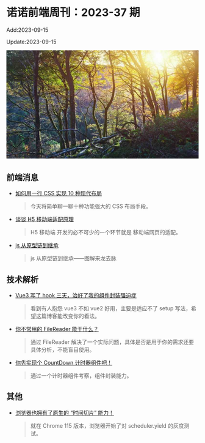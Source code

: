<!--
 * @Description: weekly-37
 * @Author: zoeblow
 * @Email: zoeblow@gmail.com
 * @Date: 2023-01-01 20:20:37
 * @LastEditors: wangfuyuan
 * @LastEditTime: 2023-09-15 14:13:52
 * @FilePath: \nuofe-weekly1\2023\weekly-37.md
 -->

# 诺诺前端周刊：2023-37 期

Add:2023-09-15

Update:2023-09-15

![202337](../images/2023/202337.jpg)

## 前端消息

- [如何用一行 CSS 实现 10 种现代布局](https://blog.csdn.net/qq_56966124/article/details/124225189)

  > 今天将简单聊一聊十种功能强大的 CSS 布局手段。

- [谈谈 H5 移动端适配原理](https://mp.weixin.qq.com/s/8LLQ2KrOcEHA-PZ_d8MDTQ)

  > H5 移动端 开发的必不可少的一个环节就是 移动端网页的适配。

- [js 从原型链到继承](https://juejin.cn/post/7075354546096046087)

  > js 从原型链到继承——图解来龙去脉

## 技术解析

- [Vue3 写了 hook 三天，治好了我的组件封装强迫症](https://juejin.cn/post/7181712900094951483)

  > 看到有人抱怨 vue3 不如 vue2 好用，主要是适应不了 setup 写法，希望这篇博客能改变你的看法。

- [你不常用的 FileReader 能干什么？](https://mp.weixin.qq.com/s/AsRPJY_1O4Le4QkF2Sy4fA)

  > 通过 FileReader 解决了一个实际问题，具体是否是用于你的需求还要具体分析，不能盲目使用。

- [你先实现个 CountDown 计时器组件吧！](https://mp.weixin.qq.com/s/7WA3TkyE79cs1qT8KcgnDg)

  > 通过一个计时器组件考察，组件封装能力。

## 其他

- [浏览器也拥有了原生的 “时间切片” 能力！](https://mp.weixin.qq.com/s/SxAW2FstVSYMJjVHegRNdQ)

  > 就在 Chrome 115 版本，浏览器开始了对 scheduler.yield 的灰度测试。
